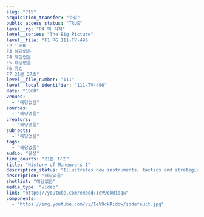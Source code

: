 ```yaml
---
slug: "715"
acquisition_transfer: "수집"
public_access_status: "TRUE"
level__rg: "R4 빅 픽쳐"
level__series: "The Big Picture"
level__file: "F1 RG 111-TV-496
F2 1960
F3 해당없음
F4 해당없음
F5 해당없음
F6 유성
F7 21븐 37초"
level__file_number: "111"
level__local_identifier: "111-TV-496"
date: "1960"
venues: 
  - "해당없음"
sources: 
  - "해당없음"
creators: 
  - "해당없음"
subjects: 
  - "해당없음"
tags: 
  - "해당없음"
audio: "유성"
time_courts: "21븐 37초"
title: "History of Maneuvers 1"
description_status: "Illustrates new instruments, tactics and strategies and their impact upon the changing face of modern war."
description: "해당없음"
shotlist: "해당없음"
media_type: "video"
link: "https://youtube.com/embed/IeV9ckRidqw"
components: 
  - "https://img.youtube.com/vi/IeV9ckRidqw/sddefault.jpg"
---
```

